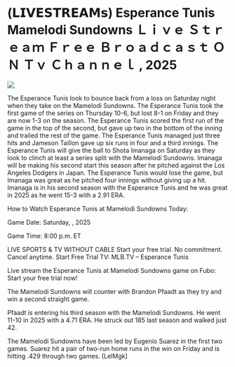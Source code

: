 # (𝗟𝗜𝗩𝗘𝗦𝗧𝗥𝗘𝗔𝗠𝘀) Esperance Tunis Mamelodi Sundowns Ｌｉｖｅ Ｓｔｒｅａｍ Ｆｒｅｅ Ｂｒｏａｄｃａｓｔ ＯＮ Ｔｖ Ｃｈａｎｎｅｌ , 2025  
  
  
[![](https://i.imgur.com/qSNzIqt.png)](https://movie.rssnews.media/TRnPEjCFw.php)  
  
The Esperance Tunis look to bounce back from a loss on Saturday night when they take on the Mamelodi Sundowns. The Esperance Tunis took the first game of the series on Thursday 10-6, but lost 8-1 on Friday and they are now 1-3 on the season. The Esperance Tunis scored the first run of the game in the top of the second, but gave up two in the bottom of the inning and trailed the rest of the game. The Esperance Tunis managed just three hits and Jameson Taillon gave up six runs in four and a third innings. The Esperance Tunis will give the ball to Shota Imanaga on Saturday as they look to clinch at least a series split with the Mamelodi Sundowns. Imanaga will be making his second start this season after he pitched against the Los Angeles Dodgers in Japan. The Esperance Tunis would lose the game, but Imanaga was great as he pitched four innings without giving up a hit. Imanaga is in his second season with the Esperance Tunis and he was great in 2025 as he went 15-3 with a 2.91 ERA.

How to Watch Esperance Tunis at Mamelodi Sundowns Today:

Game Date: Saturday, , 2025

Game Time: 8:00 p.m. ET

LIVE SPORTS & TV WITHOUT CABLE
Start your free trial. No commitment. Cancel anytime.
Start Free Trial
TV: MLB.TV – Esperance Tunis

Live stream the Esperance Tunis at Mamelodi Sundowns game on Fubo: Start your free trial now!

The Mamelodi Sundowns will counter with Brandon Pfaadt as they try and win a second straight game.

Pfaadt is entering his third season with the Mamelodi Sundowns. He went 11-10 in 2025 with a 4.71 ERA. He struck out 185 last season and walked just 42.

The Mamelodi Sundowns have been led by Eugenio Suarez in the first two games. Suarez hit a pair of two-run home runs in the win on Friday and is hitting .429 through two games. [LelMgk]